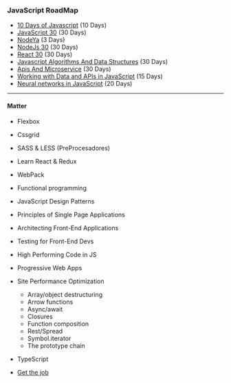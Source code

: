 ### JavaScript RoadMap

- [10 Days of Javascript](https://www.hackerrank.com/domains/tutorials/10-days-of-javascript) (10 Days)
- [JavaScript 30](https://javascript30.com/) (30 Days)  
- [NodeYa](http://www.tutorialesprogramacionya.com/javascriptya/nodejsya/) (3 Days)  
- [NodeJs 30](https://www.nodejsera.com/30-days-of-node.html) (30 Days)  
- [React 30](https://www.fullstackreact.com/30-days-of-react/) (30 Days)  
- [Javascript Algorithms And Data Structures](https://www.freecodecamp.org/) (30 Days)  
- [Apis And Microservice](https://www.freecodecamp.org/) (30 Days)  
- [Working with Data and APIs in JavaScript](https://www.youtube.com/playlist?list=PLRqwX-V7Uu6YxDKpFzf_2D84p0cyk4T7X) (15 Days)
- [Neural networks in JavaScript](https://scrimba.com/g/gneuralnetworks) (20 Days)

______
#### Matter
* Flexbox
* Cssgrid
* SASS & LESS (PreProcesadores) 
* Learn React & Redux
* WebPack
* Functional programming

* JavaScript Design Patterns
* Principles of Single Page Applications
* Architecting Front-End Applications
* Testing for Front-End Devs
* High Performing Code in JS
* Progressive Web Apps
* Site Performance Optimization

    * Array/object destructuring
    * Arrow functions
    * Async/await
    * Closures
    * Function composition
    * Rest/Spread
    * Symbol.iterator
    * The prototype chain

* TypeScript

- [Get the job](https://github.com/FernandoFH/Programming_Interview_Study_Plan)
